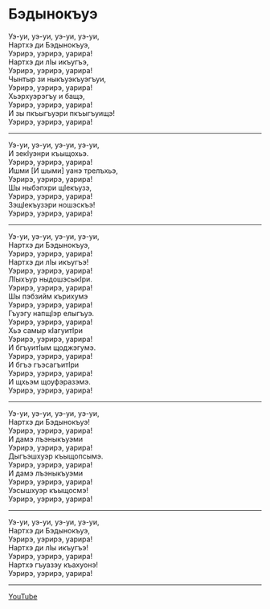 # Бэдынокъуэ

Уэ-уи, уэ-уи, уэ-уи, уэ-уи,  
Нартхэ ди Бэдынокъуэ,  
Уэрирэ, уэрирэ, уарира!  
Нартхэ ди лIы икъугъэ,  
Уэрирэ, уэрирэ, уарира!  
Чынтыр зи ныкъуэкъуэгъуи,  
Уэрирэ, уэрирэ, уарира!  
Хьэрхуэрэгъу и бащэ,  
Уэрирэ, уэрирэ, уарира!  
И зы пкъыгъуэри пкъыгъуищэ!  
Уэрирэ, уэрирэ, уарира!

---

Уэ-уи, уэ-уи, уэ-уи, уэ-уи,  
И зекIуэнри къыщохьэ.  
Уэрирэ, уэрирэ, уарира!  
Ишми [И шыми] уанэ трелъхьэ,  
Уэрирэ, уэрирэ, уарира!  
Шы ныбэпхри щIекъузэ,  
Уэрирэ, уэрирэ, уарира!  
ЗэщIекъузэри ношэскъэ!  
Уэрирэ, уэрирэ, уарира!

---

Уэ-уи, уэ-уи, уэ-уи, уэ-уи,  
Нартхэ ди Бэдынокъуэ,  
Уэрирэ, уэрирэ, уарира!  
Нартхэ ди лIы икъугъэ!  
Уэрирэ, уэрирэ, уарира!  
ЛIыхъур ныдошэсыкIри.  
Уэрирэ, уэрирэ, уарира!  
Шы пэбзийм кърихумэ  
Уэрирэ, уэрирэ, уарира!  
Гъуэгу напщIэр елыгъуэ.  
Уэрирэ, уэрирэ, уарира!  
Хьэ самыр кIагуитIри  
Уэрирэ, уэрирэ, уарира!  
И бгъуитIым щоджэгумэ.  
Уэрирэ, уэрирэ, уарира!  
И бгъэ гъэсагъитIри  
Уэрирэ, уэрирэ, уарира!  
И щхьэм щоуфэразэмэ.  
Уэрирэ, уэрирэ, уарира!

---

Уэ-уи, уэ-уи, уэ-уи, уэ-уи,  
Нартхэ ди Бэдынокъуэ!  
Уэрирэ, уэрирэ, уарира!  
И дамэ лъэныкъуэми  
Уэрирэ, уэрирэ, уарира!  
Дыгъэшхуэр къыщопсымэ.  
Уэрирэ, уэрирэ, уарира!  
И дамэ лъэныкъуэми  
Уэрирэ, уэрирэ, уарира!  
Уэсышхуэр къыщосмэ!  
Уэрирэ, уэрирэ, уарира!

---

Уэ-уи, уэ-уи, уэ-уи, уэ-уи,  
Нартхэ ди Бэдынокъуэ,  
Уэрирэ, уэрирэ, уарира!  
Нартхэ ди лlы икъугъэ!  
Уэрирэ, уэрирэ, уарира!  
Нартхэ гъуазэу къахуонэ!  
Уэрирэ, уэрирэ, уарира!

---

[YouTube](https://www.youtube.com/watch?v=2IU5Qqb6hGA)

